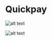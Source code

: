 # Quickpay

 ![alt text](https://i.imgur.com/G06UiKg.png)
 
 ![alt text](https://i.imgur.com/BE6DvOp.jpeg)
 
